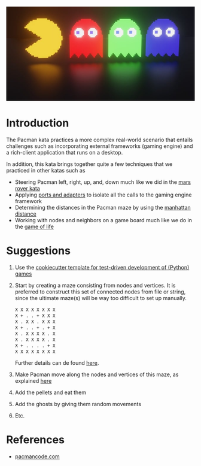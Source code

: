 ![Pacman](pacman.jpg)

# Introduction

The Pacman kata practices a more complex real-world scenario that entails challenges such as incorporating external frameworks (gaming engine) and a rich-client application that runs on a desktop. 

In addition, this kata brings together quite a few techniques that we practiced in other katas such as

- Steering Pacman left, right, up, and, down much like we did in the [mars rover kata](../mars-rover)
- Applying [ports and adapters](https://github.com/zhendrikse/tdd/wiki/Hexagonal-Architecture) to isolate all the calls to the gaming engine framework
- Determining the distances in the Pacman maze by using the [manhattan distance](../manhattan-distance)
- Working with nodes and neighbors on a game board much like we do in the [game of life](../game-of-life)

# Suggestions

1. Use the [cookiecutter template for test-driven development of (Python) games](https://github.com/zhendrikse/tdd/tree/master/cookiecutter)  
2. Start by creating a maze consisting from nodes and vertices. It is preferred to construct this set of connected nodes from file or string, since the ultimate maze(s) will be way too difficult to set up manually.

   ```
   X X X X X X X X
   X + . . + X X X
   X . X X . X X X
   X + . . + . + X
   X . X X X X . X
   X . X X X X . X
   X + . . . . + X
   X X X X X X X X
   ```
   Further details can de found [here](https://pacmancode.com/maze-basics).
5. Make Pacman move along the nodes and vertices of this maze, as explained [here](https://pacmancode.com/node-movement-part-1)
6. Add the pellets and eat them
7. Add the ghosts by giving them random movements
8. Etc.

# References

- [pacmancode.com](https://pacmancode.com)

